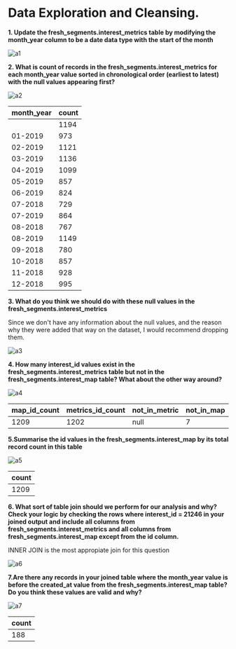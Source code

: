 # Data Exploration and Cleansing. 
**1. Update the fresh_segments.interest_metrics table by modifying the month_year column to be a date data type with the start of the month**

![a1](https://user-images.githubusercontent.com/130475600/236249721-5c5194dc-4d15-4601-8787-bf849008a47f.PNG)

**2. What is count of records in the fresh_segments.interest_metrics for each month_year value sorted in chronological order 
(earliest to latest) with the null values appearing first?**

![a2](https://user-images.githubusercontent.com/130475600/236250547-e5903da2-e606-4cdc-b65e-bb920de2488b.PNG)

| month_year | count |
| ---------- | ----- |
|            | 1194  |
| 01-2019    | 973   |
| 02-2019    | 1121  |
| 03-2019    | 1136  |
| 04-2019    | 1099  |
| 05-2019    | 857   |
| 06-2019    | 824   |
| 07-2018    | 729   |
| 07-2019    | 864   |
| 08-2018    | 767   |
| 08-2019    | 1149  |
| 09-2018    | 780   |
| 10-2018    | 857   |
| 11-2018    | 928   |
| 12-2018    | 995   |

**3. What do you think we should do with these null values in the fresh_segments.interest_metrics**

Since we don't have any information about the null values, and the reason why they were added that way on the dataset, I would recommend dropping them. 

![a3](https://user-images.githubusercontent.com/130475600/236251210-914eeb22-d896-46d6-8467-03fdc0eb6ace.PNG)

**4. How many interest_id values exist in the fresh_segments.interest_metrics table but not in the fresh_segments.interest_map table? What about the other way around?**

![a4](https://github.com/Sebsram/Case-Study-Fresh-Segments/assets/130475600/1326c5bc-66d0-4eb7-94f7-35e663313f13)

|map_id_count | metrics_id_count  |not_in_metric | not_in_map |
| ---------- | ----- | ---------- | ----- |
|   1209         | 1202  |      null      | 7  |

**5.Summarise the id values in the fresh_segments.interest_map by its total record count in this table**

![a5](https://github.com/Sebsram/Case-Study-Fresh-Segments/assets/130475600/b6d16851-1768-492c-9a39-a6c845b6ff9a)

| count |
| ----- |
| 1209  |

**6. What sort of table join should we perform for our analysis and why? Check your logic by checking the rows where interest_id = 21246 in your joined output and include all columns from fresh_segments.interest_metrics and all columns from fresh_segments.interest_map except from the id column.**

INNER JOIN is the most appropiate join for this question

![a6](https://github.com/Sebsram/Case-Study-Fresh-Segments/assets/130475600/a1186bb8-f8df-4b72-8ccd-c731a1bfcd80)

**7.Are there any records in your joined table where the month_year value is before the created_at value from the fresh_segments.interest_map table? Do you think these values are valid and why?**

![a7](https://github.com/Sebsram/Case-Study-Fresh-Segments/assets/130475600/033dce79-5316-4f1c-a8a1-3ee04ed2bb83)

| count |
| ----- |
| 188 |
